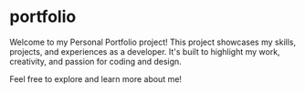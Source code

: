 # portfolio
Welcome to my Personal Portfolio project!
This project showcases my skills, projects, and experiences as a developer. It's built to highlight my work, creativity, and passion for coding and design.

Feel free to explore and learn more about me!
